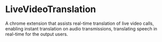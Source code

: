 # LiveVideoTranslation
A chrome extension that assists real-time translation of live video calls, enabling instant translation on audio transmissions, translating speech in real-time for the output users.